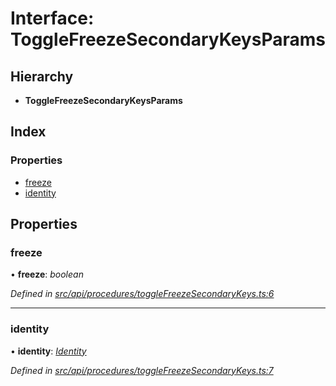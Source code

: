 # Interface: ToggleFreezeSecondaryKeysParams

## Hierarchy

* **ToggleFreezeSecondaryKeysParams**

## Index

### Properties

* [freeze](togglefreezesecondarykeysparams.md#freeze)
* [identity](togglefreezesecondarykeysparams.md#identity)

## Properties

###  freeze

• **freeze**: *boolean*

*Defined in [src/api/procedures/toggleFreezeSecondaryKeys.ts:6](https://github.com/PolymathNetwork/polymesh-sdk/blob/44d12f59/src/api/procedures/toggleFreezeSecondaryKeys.ts#L6)*

___

###  identity

• **identity**: *[Identity](../classes/identity.md)*

*Defined in [src/api/procedures/toggleFreezeSecondaryKeys.ts:7](https://github.com/PolymathNetwork/polymesh-sdk/blob/44d12f59/src/api/procedures/toggleFreezeSecondaryKeys.ts#L7)*
